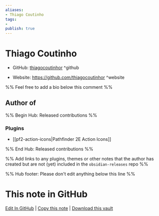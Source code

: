 ```yaml
---
aliases:
- Thiago Coutinho
tags:
- 
publish: true
---
```


# Thiago Coutinho

- GitHub: [thiagocoutinhor](https://github.com/thiagocoutinhor/) ^github
<!-- - Discord: `@` ^discord-->
- Website: <https://github.com/thiagocoutinhor> ^website
<!-- - [[Publish sites|Publish site]]: <https://> ^publish-->

%% Feel free to add a bio below this comment %%


## Author of

%% Begin Hub: Released contributions %%
### Plugins
- [[pf2-action-icons|Pathfinder 2E Action Icons]]

%% End Hub: Released contributions %%

%% Add links to any plugins, themes or other notes that the author has created but are not (yet) included in the `obsidian-releases` repo %%

<!--
### Unlisted plugins
-->

<!--
### Others
-->

<!--
## Sponsor this author
-->

<!-- - [[GitHub sponsors]]: [Sponsor @thiagocoutinhor on GitHub Sponsors](https://github.com/sponsors/thiagocoutinhor) ^github-sponsor-->
<!-- - [[Buy me a coffee]]: <https://> ^buy-me-a-coffee-->
<!-- - [[PayPal]]: <https://> ^paypal-->
<!-- - [[Patreon]]: <https://> ^patreon-->

<!--
## Follow this author
-->

<!-- - [[YouTube Channels|On YouTube]]: <https://> ^youtube-->
<!-- - Twitter: <https://> ^twitter-->
<!-- - ... -->

%% Hub footer: Please don't edit anything below this line %%

# This note in GitHub

<span class="git-footer">[Edit In GitHub](https://github.dev/obsidian-community/obsidian-hub/blob/main/01%20-%20Community/People/thiagocoutinhor.md "git-hub-edit-note") | [Copy this note](https://raw.githubusercontent.com/obsidian-community/obsidian-hub/main/01%20-%20Community/People/thiagocoutinhor.md "git-hub-copy-note") | [Download this vault](https://github.com/obsidian-community/obsidian-hub/archive/refs/heads/main.zip "git-hub-download-vault") </span>
